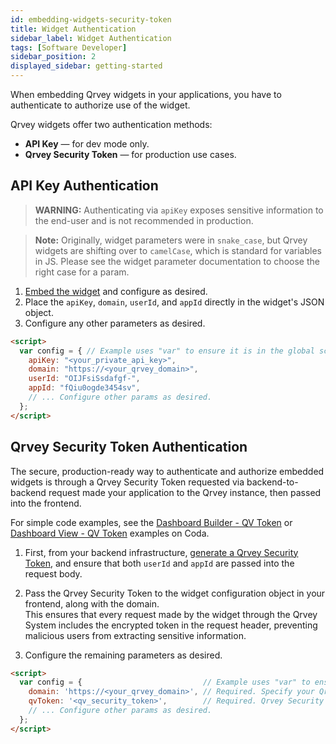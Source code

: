 ```yaml
---
id: embedding-widgets-security-token
title: Widget Authentication
sidebar_label: Widget Authentication
tags: [Software Developer]
sidebar_position: 2
displayed_sidebar: getting-started
---
```


When embedding Qrvey widgets in your applications, you have to authenticate to authorize use of the widget. 

Qrvey widgets offer two authentication methods:

- **API Key** — for dev mode only.
- **Qrvey Security Token** — for production use cases.

## API Key Authentication

> **WARNING:** Authenticating via `apiKey` exposes sensitive information to the end-user and is not recommended in production.

> **Note:** Originally, widget parameters were in `snake_case`, but Qrvey widgets are shifting over to `camelCase`, which is standard for variables in JS. Please see the widget parameter documentation to choose the right case for a param.

1. [Embed the widget](./overview-of-embedding-and-widgets#how-to-embed-a-widget) and configure as desired.
2. Place the `apiKey`, `domain`, `userId`, and `appId` directly in the widget's JSON object.
3. Configure any other parameters as desired.

```html
<script>
  var config = { // Example uses "var" to ensure it is in the global scope.
    apiKey: "<your_private_api_key>",       
    domain: "https://<your_qrvey_domain>",  
    userId: "OIJFsiSsdafgf-",               
    appId: "fQiu0ogde3454sv",               
    // ... Configure other params as desired.
  };
</script>
```

## Qrvey Security Token Authentication 

The secure, production-ready way to authenticate and authorize embedded widgets is through a Qrvey Security Token requested via backend-to-backend request made your application to the Qrvey instance, then passed into the frontend. 

For simple code examples, see the [Dashboard Builder - QV Token](https://codepen.io/qrveysamples/pen/BaQGvrL/c3fa477a66f3d2615ed3a029d7998941?editors=1010) or [Dashboard View - QV Token](https://codepen.io/qrveysamples/pen/mdWNPMM/ed754fee791ee64f68151b624531749b?editors=1010) examples on Coda.

1. First, from your backend infrastructure, [generate a Qrvey Security Token](https://qrvey.stoplight.io/docs/qrvey-api-doc/ff0303fef339a-generate-widget-security-token), and ensure that both `userId` and `appId` are passed into the request body.

2. Pass the Qrvey Security Token to the widget configuration object in your frontend, along with the domain.  
   This ensures that every request made by the widget through the Qrvey System includes the encrypted token in the request header, preventing malicious users from extracting sensitive information.

3. Configure the remaining parameters as desired.

```html
<script>
  var config = {                           // Example uses "var" to ensure it is in the global scope.
    domain: 'https://<your_qrvey_domain>', // Required. Specify your Qrvey domain.
    qvToken: '<qv_security_token>',        // Required. Qrvey Security Token.
    // ... Configure other params as desired.
  };
</script>
```
